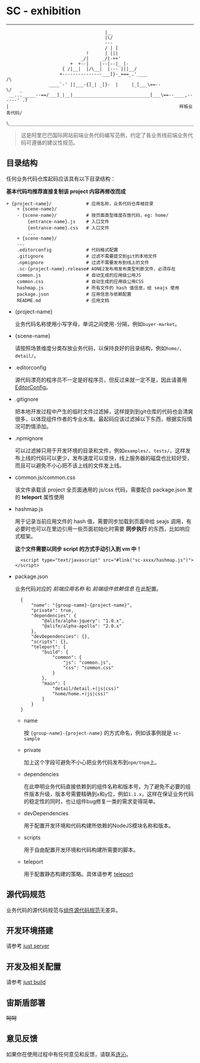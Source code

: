 # SC - exhibition

----

                                         |__
                                         |\/
                                         ---
                                         / | [
                                  !      | |||
                                _/|     _/|-++'
                            +  +--|    |--|--|_ |-
                         { /|__|  |/\__|  |--- |||__/
                        +---------------___[}-_===_.'____                 /\
                    ____`-' ||___-{]_| _[}-  |     |_[___\==--            \/   _
     __..._____--==/___]_|__|_____________________________[___\==--____,------' .7
    |                                                                样板业务代码/
     \_________________________________________________________________________|

>   这是阿里巴巴国际网站前端业务代码编写范例，约定了各业务线前端业务代码可遵循的建议性规范。

## 目录结构

任何业务代码仓库起码应该具有以下目录结构：

**基本代码均推荐直接复制该 project 内容再修改而成**

    + {project-name}/             # 应用名称，业务代码仓库根目录
        + {scene-name}/
        - {scene-name}/           # 按页面类型维度存放代码，eg: home/
            {entrance-name}.js    # 入口文件
            {entrance-name}.css   # 入口文件
            ...
        + {scene-name}/
        ...
        .editorconfig             # 代码格式配置
        .gitignore                # 过滤不需要提交到git的本地文件
        .npmignore                # 过滤不需要发布到线上的文件
        .sc-{project-name}.release# AONE2发布用发布类型判断文件，必须存在
        common.js                 # 自动生成的应用级公用JS
        common.css                # 自动生成的应用级公用CSS
        hashmap.js                # 所有文件的 hash 值信息，给 seajs 使用
        package.json              # 应用信息与依赖配置
        README.md                 # 应用文档

+ {project-name}

    业务代码名称使用小写字母，单词之间使用`-`分隔，例如`buyer-market`。

+ {scene-name}

    请按照场景维度分类存放业务代码，以保持良好的目录结构，例如`home/`、`detail/`。

+ .editorconfig

    源代码漂亮的程序员不一定是好程序员，但反过来就一定不是，因此请善用[EditorConfig](http://editorconfig.org/)。

+ .gitignore

    把本地开发过程中产生的临时文件过滤掉，这样提到到git仓库的代码也会清爽很多，以体现组件作者的专业水准。最起码应该过滤掉以下东西，根据实际情况可酌情添加。

+ .npmignore

    可以过滤掉只用于开发环境的目录和文件，例如`examples/`、`tests/`，这样发布上线的代码可以更少，发布速度可以变快，线上服务器的磁盘也比较好受，而且可以避免不小心把不该上线的文件发上线。

+ common.js/common.css

    该文件承载该 project 全页面通用的 js/css 代码，需要配合 package.json 里的 **teleport** 属性使用

+ hashmap.js

    用于记录当前应用文件的 hash 值，需要同步加载到页面中给 seajs 调用，有必要时也可以在里边引用一些页面初始化时需要 **同步执行** 的东西，比如响应式框架。

    **这个文件需要以同步 script 的方式手动引入到 vm 中！**

        <script type="text/javascript" src="#link("sc-xxxx/hashmap.js")"></script>

+ package.json

    业务代码对应的 *前端应用名称* 和 *前端组件依赖信息* 在此配置。

        {
            "name": "{group-name}-{project-name}",
            "private": true,
            "dependencies": {
                "@alife/alpha-jquery": "1.0.x",
                "@alife/alpha-apollo": "2.0.x"
            },
            "devDependencies": {},
            "scripts": {},
            "teleport": {
                "build": {
                    "common": {
                        "js": "common.js",
                        "css": "common.css"
                    }
                },
                "main": [
                    "detail/detail.+(js|css)"
                    "home/home.+(js|css)"
                ]
            }
        }

    + name

        按 `{group-name}-{project-name}` 的方式命名，例如该事例就是 `sc-sample`

    + private

        加上这个字段可避免不小心把业务代码发布到`npm/tnpm`上。

    + dependencies

        在此申明业务代码直接依赖到的组件名称和版本号。为了避免不必要的组件版本升级，版本号需要精确到`x`和`y`位，例如`1.1.x`，这样在保证业务代码的稳定性的同时，也让组件bug修复一类的需求变得简单。

    + devDependencies

        用于配置开发环境和代码构建所依赖的NodeJS模块名称和版本。

    + scripts

        用于自由配置开发环境和代码构建所需要的脚本。

    + teleport

        用于配置静态构建的策略。具体请参考 [teleport](http://gitlab.alibaba-inc.com/icbu-node/teleport/tree/master#README)

## 源代码规范

业务代码的源代码规范与[组件源代码规范](http://gitlab.alibaba-inc.com/alpha/sample)无差异。

## 开发环境搭建

请参考 [just server](http://docs.alibaba.net/docs/just/server.html)

## 开发及相关配置

请参考 [just build](http://docs.alibaba.net/docs/just/build.html)

## 宙斯盾部署

~~呵呵~~

## 意见反馈

如果你在使用过程中有任何意见和反馈，请联系[连沁](https://work.alibaba-inc.com/work/u/36919)。
